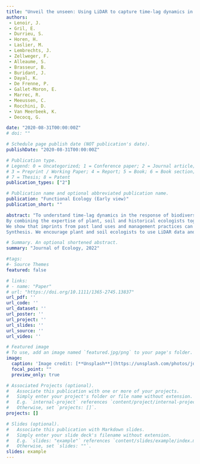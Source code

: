```yaml
---
title: "Unveil the unseen: Using LiDAR to capture time-lag dynamics in the herbaceous layer of European temperate forests"
authors:
 - Lenoir, J.
 - Gril, E.
 - Durrieu, S.
 - Horen, H.
 - Laslier, M.
 - Lembrechts, J.
 - Zellweger, F.
 - Alleaume, S.
 - Brasseur, B.
 - Buridant, J.
 - Dayal, K.
 - De Frenne, P.
 - Gallet-Moron, E.
 - Marrec, R.
 - Meeussen, C.
 - Rocchini, D.
 - Van Meerbeek, K.
 - Decocq, G.

date: "2020-08-31T00:00:00Z"
# doi: ""

# Schedule page publish date (NOT publication's date).
publishDate: "2020-08-31T00:00:00Z"

# Publication type.
# Legend: 0 = Uncategorized; 1 = Conference paper; 2 = Journal article;
# 3 = Preprint / Working Paper; 4 = Report; 5 = Book; 6 = Book section;
# 7 = Thesis; 8 = Patent
publication_types: ["2"]

# Publication name and optional abbreviated publication name.
publication: "Functional Ecology (Early view)"
publication_short: ""

abstract: "To understand time-lag dynamics in the response of biodiversity to contemporary environmental changes (e.g. macroclimate warming and atmospheric pollution), we need to consider former anthropogenic forcing factors such as past land uses and management practices that can have both compounding and confounding effects. This is especially true in European temperate forests, where legacies from past human activities have left strong imprints on today’s understorey plant species composition, generating long-term lagging effects which can be mistakenly attributed to more recent macro-environmental changes.
By combining the expertise of plant, soil and historical ecologists together with remote sensing scientists, we review the potential of light detection and ranging (LiDAR) to unveil ghosts from the past in terms of former land uses and management practices.
We show that imprints from past land uses and management practices can still be captured today through well-chosen LiDAR-derived variables describing, at sub-decimetre scale, the vertical and horizontal micro-variations of vegetation and terrain structure hidden below treetops.
Synthesis. We encourage plant and soil ecologists to use LiDAR data and to work with historians, archaeologists and remote sensing scientists in order to select meaningful LiDAR-derived variables to account for time-lagged biotic responses to long-term macro-environmental changes."

# Summary. An optional shortened abstract.
summary: "Journal of Ecology, 2022"

#tags:
#- Source Themes
featured: false

# links:
# - name: "Paper"
# url: "https://doi.org/10.1111/1365-2745.13837"
url_pdf: ''
url_code: ''
url_dataset: ''
url_poster: ''
url_project: ''
url_slides: ''
url_source: ''
url_video: ''

# Featured image
# To use, add an image named `featured.jpg/png` to your page's folder. 
image:
  caption: 'Image credit: [**Unsplash**](https://unsplash.com/photos/jdD8gXaTZsc)'
  focal_point: ""
  preview_only: true

# Associated Projects (optional).
#   Associate this publication with one or more of your projects.
#   Simply enter your project's folder or file name without extension.
#   E.g. `internal-project` references `content/project/internal-project/index.md`.
#   Otherwise, set `projects: []`.
projects: []

# Slides (optional).
#   Associate this publication with Markdown slides.
#   Simply enter your slide deck's filename without extension.
#   E.g. `slides: "example"` references `content/slides/example/index.md`.
#   Otherwise, set `slides: ""`.
slides: example
---
```

